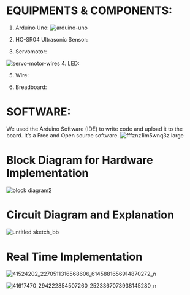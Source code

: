# EQUIPMENTS  &  COMPONENTS:
  1. Arduino Uno:
  ![arduino-uno](https://user-images.githubusercontent.com/36074470/45993692-d4660400-c0b1-11e8-867e-2a7edbae82c3.png)

  2. HC-SR04 Ultrasonic Sensor:
  
  3. Servomotor:
  
  ![servo-motor-wires](https://user-images.githubusercontent.com/36074470/45993762-20b14400-c0b2-11e8-8e56-d4cf7723ba7d.png)
  4. LED: 
  
  5. Wire:
  
  6. Breadboard:

# SOFTWARE:
We used the Arduino Software (IDE) to write code and upload it to the board. It’s a Free and Open source software.
![fffznz1im5wnq3z large](https://user-images.githubusercontent.com/36074470/45993904-e72d0880-c0b2-11e8-857a-6e86a6635f91.jpg)

# Block Diagram for Hardware Implementation

![block diagram2](https://user-images.githubusercontent.com/36074470/45993997-71756c80-c0b3-11e8-8f36-676308018fe8.png)


# Circuit Diagram and Explanation

![untitled sketch_bb](https://user-images.githubusercontent.com/36074470/45994036-a4b7fb80-c0b3-11e8-841e-381fe1431b46.jpg)

# Real Time Implementation 

![41524202_2270511316568606_6145881656914870272_n](https://user-images.githubusercontent.com/36074470/45994078-e183f280-c0b3-11e8-935f-4a1a9650393a.jpg)


![41617470_294222854507260_2523367073938145280_n](https://user-images.githubusercontent.com/36074470/45994096-f6f91c80-c0b3-11e8-9210-95b039e7d20d.jpg)
